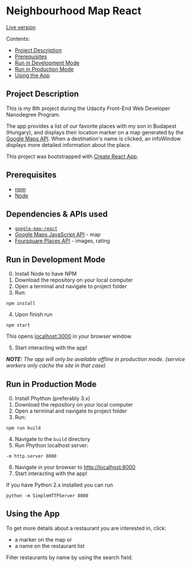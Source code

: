 # Neighbourhood Map React

[Live version](https://koszojudit.github.io/JK-Neighbourhood-Udacity-FEND/)

Contents:
- [Project Description](#project-description)
- [Prerequisites](#prerequisites)
- [Run in Development Mode](#run-in-development-mode)
- [Run in Production Mode](#run-in-production-mode)
- [Using the App](#using-the-app)

## Project Description

This is my 8th project during the Udacity Front-End Web Developer Nanodegree Program.

The app provides a list of our favorite places with my son in Budapest (Hungary), and displays their location marker on a map generated by the [Google Maps API](https://developers.google.com/maps/documentation/). When a destination's name is clicked, an infoWindow displays more detailed information about the place.

This project was bootstrapped with [Create React App](https://github.com/facebookincubator/create-react-app).

## Prerequisites

* [npm](https://www.npmjs.com/)
* [Node](https://nodejs.org/en/)

## Dependencies & APIs used

* [`google-map-react`](https://www.npmjs.com/package/google-map-react)
* [Google Maps JavaScript API](https://developers.google.com/maps/documentation/javascript/tutorial) - map
* [Foursquare Places API](https://developer.foursquare.com/places-api) - images, rating

## Run in Development Mode

0. Install Node to have NPM
1. Download the repository on your local computer
2. Open a terminal and navigate to project folder
3. Run:
```
npm install
```
4. Upon finish run
```
npm start
```
This opens [localhost:3000](http://localhost:3000/) in your browser window.

5. Start interacting with the app!

***NOTE:*** *The app will only be available offline in production mode. (service workers only cache the site in that case)*

## Run in Production Mode

0. Install Phython (preferably 3.x)
1. Download the repository on your local computer
2. Open a terminal and navigate to project folder
3. Run:
```
npm run build
```
4. Navigate to the `build` directory
5. Run Phython localhost server:
```
-m http.server 8080
```
6. Navigate in your browser to [http://localhost:8000](http://localhost:8000)
7. Start interacting with the app!

If you have Python 2.x installed you can run
```
python -m SimpleHTTPServer 8080
```

## Using the App

To get more details about a restaurant you are interested in, click:
- a marker on the map or
- a name on the restaurant list

Filter restaurants by name by using the search field.
